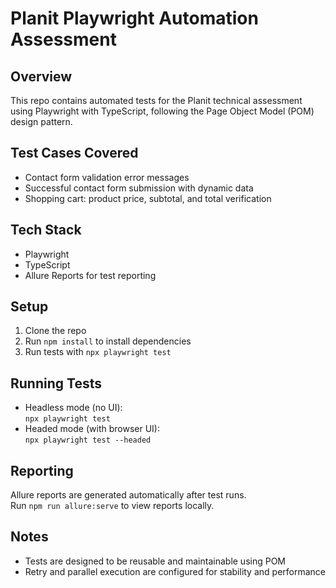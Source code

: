 # Planit Playwright Automation Assessment

## Overview  
This repo contains automated tests for the Planit technical assessment using Playwright with TypeScript, following the Page Object Model (POM) design pattern.

## Test Cases Covered  
- Contact form validation error messages  
- Successful contact form submission with dynamic data  
- Shopping cart: product price, subtotal, and total verification  

## Tech Stack  
- Playwright  
- TypeScript  
- Allure Reports for test reporting  

## Setup  
1. Clone the repo  
2. Run `npm install` to install dependencies  
3. Run tests with `npx playwright test`  

## Running Tests  
- Headless mode (no UI):  
  `npx playwright test`  
- Headed mode (with browser UI):  
  `npx playwright test --headed`  

## Reporting  
Allure reports are generated automatically after test runs.  
Run `npm run allure:serve` to view reports locally.  

## Notes  
- Tests are designed to be reusable and maintainable using POM  
- Retry and parallel execution are configured for stability and performance  
